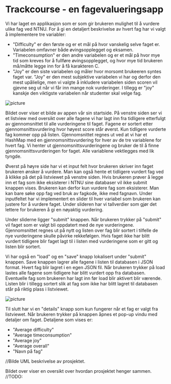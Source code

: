 # Trackcourse - en fagevalueringsapp #

Vi har laget en applikasjon som er som gir brukeren mulighet til å vurdere ulike fag ved NTNU. For å gi en detaljert beskrivelse av hvert fag har vi valgt å implementere tre variabler: 
- "Difficulty" er den første og er et mål på hvor vanskelig selve faget er. Variabelen omfavner både øvingsopplegget og eksamen.
- "Timeconsumption" er den andre variabelen og er et mål på hvor mye tid som kreves for å fullføre øvingsopplegget, og hvor mye tid brukeren må/måtte legge inn for å få karakteren C.
- "Joy" er den siste variabelen og måler hvor morsomt brukeeren syntes faget var. "Joy" er den mest subjektive variabelen vi har og derfor den mest upålielige, men vi valgte å inkludere variabelen siden scoren vil gjevne seg ut når vi får inn mange nok vurderinger. I tillegg er "joy" kanskje den viktigste variabelen når studenter skal velge fag.

![picture](https://i.imgur.com/oaPPx1A.png)

Bildet over viser et bilde av appen vår sin startside. På venstre siden ser vi et listview med oversikt over alle fagene vi har lagt inn fra tidligere etterfulgt av gjennomsnittet til alle vurderingene til faget. Fagene er sortert etter gjennomsnittsvurdering hvor høyest score står øverst. Kun tidligere vurderte fag kommer opp på listen. 
Gjennomsnittet regnes ut ved at vi har et HashMap med en gjennomsnittsvurdering for hver av de tre variablene for hvert fag. Vi henter ut gjennomsnittsvurderingene og bruker de til å finne gjennomsnittsvurderingen for faget.
Alle variablene vektlegges med lik tyngde.


Øverst på høyre side har vi et input felt hvor brukeren skriver inn faget brukeren ønsker å vurdere. Man kan også hente et tidligere vurdert fag ved å klikke på det på listviewet på venstre siden. Hvis brukeren prøver å legge inn et fag som ikke eksisterer i NTNU sine databaser vil ikke submit knappen vises. Brukeren kan derfor kun vurdere fag som eksisterer. Man kan bare søke opp fag ved bruk av fagkode, ikke med fagnavn.
Under inputfeltet har vi implementert en slider til hver variabel som brukeren kan justere for å vurdere faget. Under slideren har vi tallverdier som gjør det lettere for brukeren å gi en nøyaktig vurdering.

Under sliderne ligger "submit" knappen. Når brukeren trykker på "submit" vil faget som er valgt bli oppdatert med de nye vurderingene. Gjennomsnittet regnes ut på nytt og listen over fag blir sortert i tilfelle de nye vurderingene skulle påvirke rekkefølgen.
Hvis faget ikke har blitt vurdert tidligere blir faget lagt til i listen med vurderingene som er gitt og listen blir sortert.

Vi har også en "load" og en "save" knapp lokalisert under "submit" knappen. 
Save knappen lagrer alle fagene i listen til databasen i JSON format. Hvert fag blir lagret i en egen JSON fil.
Når brukeren trykker på load lastes alle fagene som tidligere har blitt vurdert opp fra databasen. 
Eventuelle fag som brukeren har lagt inn før load blir aktivert blir værende. Listen blir i tillegg sortert slik at fag som ikke har blitt lagret til databasen står på riktig plass i listviewet. 

![picture](https://imgur.com/a/VfBMtbD)

Til slutt har vi en "details" knapp som kun fungerer når et fag er valgt fra listviewet. Når brukeren trykker på knappen åpnes et pop-up vindu med detaljer om faget.
Detaljene som vises er:
- "Average difficulty"
- "Average timeconsumption"
- "Average joy"
- "Average overall"
- "Navn på fag"

//Bilde UML beskrivelse av prosjektet.

Bildet over viser en oversikt over hvordan prosjektet henger sammen.
//TODO:
